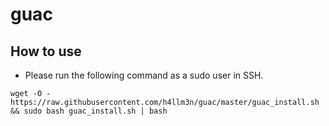 # guac
## How to use
* Please run the following command as a sudo user in SSH.
```
wget -O - https://raw.githubusercontent.com/h4llm3n/guac/master/guac_install.sh && sudo bash guac_install.sh | bash
```
